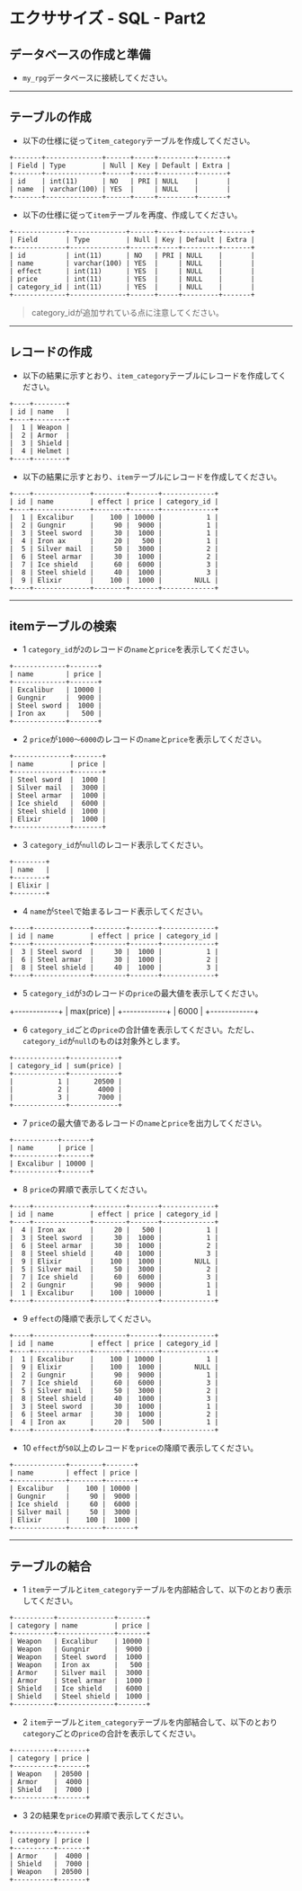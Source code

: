 # エクササイズ - SQL - Part2

## データベースの作成と準備

+ `my_rpg`データベースに接続してください。

---

## テーブルの作成

+ 以下の仕様に従って`item_category`テーブルを作成してください。

```
+-------+--------------+------+-----+---------+-------+
| Field | Type         | Null | Key | Default | Extra |
+-------+--------------+------+-----+---------+-------+
| id    | int(11)      | NO   | PRI | NULL    |       |
| name  | varchar(100) | YES  |     | NULL    |       |
+-------+--------------+------+-----+---------+-------+
```


+ 以下の仕様に従って`item`テーブルを再度、作成してください。

```
+-------------+--------------+------+-----+---------+-------+
| Field       | Type         | Null | Key | Default | Extra |
+-------------+--------------+------+-----+---------+-------+
| id          | int(11)      | NO   | PRI | NULL    |       |
| name        | varchar(100) | YES  |     | NULL    |       |
| effect      | int(11)      | YES  |     | NULL    |       |
| price       | int(11)      | YES  |     | NULL    |       |
| category_id | int(11)      | YES  |     | NULL    |       |
+-------------+--------------+------+-----+---------+-------+
```

> category_idが追加サれている点に注意してください。

---

## レコードの作成

+ 以下の結果に示すとおり、`item_category`テーブルにレコードを作成してください。

```
+----+--------+
| id | name   |
+----+--------+
|  1 | Weapon |
|  2 | Armor  |
|  3 | Shield |
|  4 | Helmet |
+----+--------+
```

+ 以下の結果に示すとおり、`item`テーブルにレコードを作成してください。

```
+----+--------------+--------+-------+-------------+
| id | name         | effect | price | category_id |
+----+--------------+--------+-------+-------------+
|  1 | Excalibur    |    100 | 10000 |           1 |
|  2 | Gungnir      |     90 |  9000 |           1 |
|  3 | Steel sword  |     30 |  1000 |           1 |
|  4 | Iron ax      |     20 |   500 |           1 |
|  5 | Silver mail  |     50 |  3000 |           2 |
|  6 | Steel armar  |     30 |  1000 |           2 |
|  7 | Ice shield   |     60 |  6000 |           3 |
|  8 | Steel shield |     40 |  1000 |           3 |
|  9 | Elixir       |    100 |  1000 |        NULL |
+----+--------------+--------+-------+-------------+
```

---

## itemテーブルの検索

+ 1 `category_id`が`2`のレコードの`name`と`price`を表示してください。

```
+-------------+-------+
| name        | price |
+-------------+-------+
| Excalibur   | 10000 |
| Gungnir     |  9000 |
| Steel sword |  1000 |
| Iron ax     |   500 |
+-------------+-------+
```

+ 2 `price`が`1000〜6000`のレコードの`name`と`price`を表示してください。

```
+--------------+-------+
| name         | price |
+--------------+-------+
| Steel sword  |  1000 |
| Silver mail  |  3000 |
| Steel armar  |  1000 |
| Ice shield   |  6000 |
| Steel shield |  1000 |
| Elixir       |  1000 |
+--------------+-------+
```


+ 3 `category_id`が`null`のレコード表示してください。

```
+--------+
| name   |
+--------+
| Elixir |
+--------+
```

+ 4 `name`が`Steel`で始まるレコード表示してください。

```
+----+--------------+--------+-------+-------------+
| id | name         | effect | price | category_id |
+----+--------------+--------+-------+-------------+
|  3 | Steel sword  |     30 |  1000 |           1 |
|  6 | Steel armar  |     30 |  1000 |           2 |
|  8 | Steel shield |     40 |  1000 |           3 |
+----+--------------+--------+-------+-------------+
```


+ 5 `category_id`が`3`のレコードの`price`の最大値を表示してください。

+------------+
| max(price) |
+------------+
|      6000 |
+------------+


+ 6 `category_id`ごとの`price`の合計値を表示してください。ただし、`category_id`が`null`のものは対象外とします。


```
+-------------+------------+
| category_id | sum(price) |
+-------------+------------+
|           1 |      20500 |
|           2 |       4000 |
|           3 |       7000 |
+-------------+------------+
```

+ 7 `price`の最大値であるレコードの`name`と`price`を出力してください。


```
+-----------+-------+
| name      | price |
+-----------+-------+
| Excalibur | 10000 |
+-----------+-------+
```

+ 8 `price`の昇順で表示してください。

```
+----+--------------+--------+-------+-------------+
| id | name         | effect | price | category_id |
+----+--------------+--------+-------+-------------+
|  4 | Iron ax      |     20 |   500 |           1 |
|  3 | Steel sword  |     30 |  1000 |           1 |
|  6 | Steel armar  |     30 |  1000 |           2 |
|  8 | Steel shield |     40 |  1000 |           3 |
|  9 | Elixir       |    100 |  1000 |        NULL |
|  5 | Silver mail  |     50 |  3000 |           2 |
|  7 | Ice shield   |     60 |  6000 |           3 |
|  2 | Gungnir      |     90 |  9000 |           1 |
|  1 | Excalibur    |    100 | 10000 |           1 |
+----+--------------+--------+-------+-------------+
```


+ 9 `effect`の降順で表示してください。

```
+----+--------------+--------+-------+-------------+
| id | name         | effect | price | category_id |
+----+--------------+--------+-------+-------------+
|  1 | Excalibur    |    100 | 10000 |           1 |
|  9 | Elixir       |    100 |  1000 |        NULL |
|  2 | Gungnir      |     90 |  9000 |           1 |
|  7 | Ice shield   |     60 |  6000 |           3 |
|  5 | Silver mail  |     50 |  3000 |           2 |
|  8 | Steel shield |     40 |  1000 |           3 |
|  3 | Steel sword  |     30 |  1000 |           1 |
|  6 | Steel armar  |     30 |  1000 |           2 |
|  4 | Iron ax      |     20 |   500 |           1 |
+----+--------------+--------+-------+-------------+
```

+ 10 `effect`が`50`以上のレコードを`price`の降順で表示してください。

```
+-------------+--------+-------+
| name        | effect | price |
+-------------+--------+-------+
| Excalibur   |    100 | 10000 |
| Gungnir     |     90 |  9000 |
| Ice shield  |     60 |  6000 |
| Silver mail |     50 |  3000 |
| Elixir      |    100 |  1000 |
+-------------+--------+-------+
```

<!--
1.
select name, price from item where category_id = 2;

2.
select name, price from item where price between 1000 and 6000;

3.
select name from item where category_id is null;

4.
select * from item where name like 'Steel%';

5.
select max(price) from item where category_id = 3;

6.
select category_id, sum(price) from item where category_id is not null group by category_id;

7.
select name, price from item where price = (select max(price) from item);

8.
select * from item order by price;

9.
select * from item order by effect desc;

10.
select name, effect, price from item where effect >= 50 order by price desc;

-->


---

## テーブルの結合

+ 1 `item`テーブルと`item_category`テーブルを内部結合して、以下のとおり表示してください。

```
+----------+--------------+-------+
| category | name         | price |
+----------+--------------+-------+
| Weapon   | Excalibur    | 10000 |
| Weapon   | Gungnir      |  9000 |
| Weapon   | Steel sword  |  1000 |
| Weapon   | Iron ax      |   500 |
| Armor    | Silver mail  |  3000 |
| Armor    | Steel armar  |  1000 |
| Shield   | Ice shield   |  6000 |
| Shield   | Steel shield |  1000 |
+----------+--------------+-------+
```


+ 2 `item`テーブルと`item_category`テーブルを内部結合して、以下のとおり`category`ごとの`price`の合計を表示してください。

```
+----------+-------+
| category | price |
+----------+-------+
| Weapon   | 20500 |
| Armor    |  4000 |
| Shield   |  7000 |
+----------+-------+
```

+ 3 2の結果を`price`の昇順で表示してください。

```
+----------+-------+
| category | price |
+----------+-------+
| Armor    |  4000 |
| Shield   |  7000 |
| Weapon   | 20500 |
+----------+-------+
```

<!--

1.
select ic.name category, i.name, i.price from item i inner join item_category ic on i.category_id = ic.id;


2.
select ic.name category, i.price from (select category_id, sum(price) price from item group by category_id) i inner join item_category ic on i.category_id = ic.id;

3.
select ic.name category, i.price from (select category_id, sum(price) price from item group by category_id) i inner join item_category ic on i.category_id = ic.id order by 2;

-->